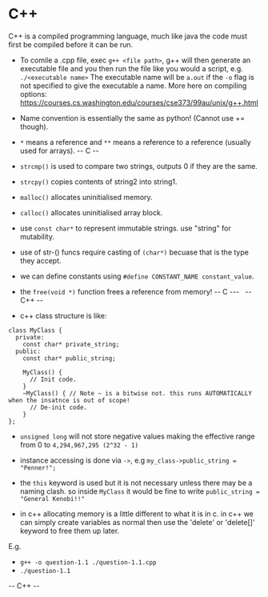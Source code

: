 # C++

C++ is a compiled programming language, much like java the code must first be compiled before it can be run.

- To comile a .cpp file, exec `g++ <file path>`, g++ will then generate an executable file and you then run the file like you would a script, e.g. `./<executable name>` The executable name will be `a.out` if the `-o` flag is not specified to give the executable a name.
More here on compiling options: https://courses.cs.washington.edu/courses/cse373/99au/unix/g++.html

- Name convention is essentially the same as python! (Cannot use += though).
- `*` means a reference and `**` means a reference to a reference (usually used for arrays).
-- C --
- `strcmp()` is used to compare two strings, outputs 0 if they are the same.
- `strcpy()` copies contents of string2 into string1.
- `malloc()` allocates uninitialised memory.
- `calloc()` allocates uninitialised array block.
- use `const char*` to represent immutable strings. use "string" for mutability.
- use of str-() funcs require casting of `(char*)` becuase that is the type they accept.
- we can define constants using `#define CONSTANT_NAME constant_value`.
- the `free(void *)` function frees a reference from memory!
-- C ---
&nbsp;
-- C++ --
- c++ class structure is like:

```
class MyClass {
  private:
    const char* private_string;
  public:
    const char* public_string;

    MyClass() {
      // Init code.
    }
    ~MyClass() { // Note ~ is a bitwise not. this runs AUTOMATICALLY when the insatnce is out of scope!
      // De-init code.
    }
};
```

- `unsigned long` will not store negative values making the effective range from 0 to `4,294,967,295 (2^32 - 1)`
- instance accessing is done via `->`, e.g `my_class->public_string = "Penner!";`
- the `this` keyword is used but it is not necessary unless there may be a naming clash. so inside `MyClass` it would be fine to write `public_string = "General Kenobi!!"`

- in c++ allocating memory is a little different to what it is in c. in c++ we can simply create variables as normal then use the 'delete' or 'delete[]' keyword to free them up later.

E.g.

- `g++ -o question-1.1 ./question-1.1.cpp`
- `./question-1.1`

-- C++ --